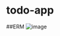 # todo-app
##ERM 
![image](https://user-images.githubusercontent.com/69903318/205884484-d99298fb-86fc-4dad-b180-7a2b99ddafa6.png)
